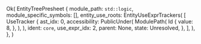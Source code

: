 Ok(
    EntityTreePresheet {
        module_path: `std::logic`,
        module_specific_symbols: [],
        entity_use_roots: EntityUseExprTrackers(
            [
                UseTracker {
                    ast_idx: 0,
                    accessibility: PublicUnder(
                        ModulePath(
                            Id {
                                value: 8,
                            },
                        ),
                    ),
                    ident: `core`,
                    use_expr_idx: 2,
                    parent: None,
                    state: Unresolved,
                },
            ],
        ),
    },
)